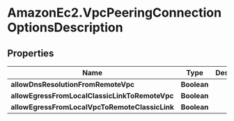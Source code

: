# AmazonEc2.VpcPeeringConnectionOptionsDescription

## Properties

Name | Type | Description | Notes
------------ | ------------- | ------------- | -------------
**allowDnsResolutionFromRemoteVpc** | **Boolean** |  | [optional] 
**allowEgressFromLocalClassicLinkToRemoteVpc** | **Boolean** |  | [optional] 
**allowEgressFromLocalVpcToRemoteClassicLink** | **Boolean** |  | [optional] 


